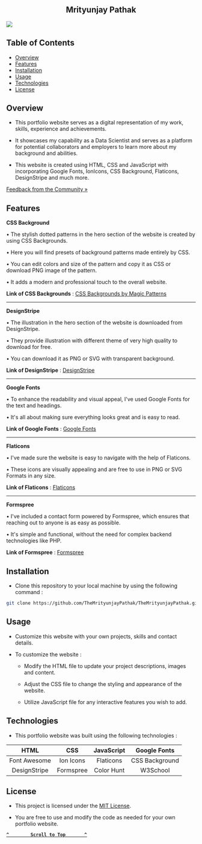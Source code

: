 <h2 id='portfolio' align='center'>Mrityunjay Pathak</h2>

<a href="https://themrityunjaypathak.github.io/"><img src="https://github.com/user-attachments/assets/df1fffd0-2342-493b-8ff1-e9fd034ea21c"></a>

## Table of Contents
- [Overview](#overview)
- [Features](#features)
- [Installation](#installation)
- [Usage](#usage)
- [Technologies](#technologies)
- [License](#license)

## Overview

- This portfolio website serves as a digital representation of my work, skills, experience and achievements.

- It showcases my capability as a Data Scientist and serves as a platform for potential collaborators and employers to learn more about my background and abilities.

- This website is created using HTML, CSS and JavaScript with incorporating Google Fonts, IonIcons, CSS Background, Flaticons, DesignStripe and much more.

[Feedback from the Community »](https://www.kaggle.com/discussions/accomplishments/520952)

## Features

**CSS Background**

• The stylish dotted patterns in the hero section of the website is created by using CSS Backgrounds.

• Here you will find presets of background patterns made entirely by CSS.

• You can edit colors and size of the pattern and copy it as CSS or download PNG image of the pattern.

• It adds a modern and professional touch to the overall website.

**Link of CSS Backgrounds** : [CSS Backgrounds by Magic Patterns](https://www.magicpattern.design/tools/css-backgrounds)

---

**DesignStripe**

• The illustration in the hero section of the website is downloaded from DesignStripe.

• They provide illustration with different theme of very high quality to download for free. 

• You can download it as PNG or SVG with transparent background.

**Link of DesignStripe** : [DesignStripe](https://designstripe.com/)

---

**Google Fonts**

• To enhance the readability and visual appeal, I've used Google Fonts for the text and headings.

• It's all about making sure everything looks great and is easy to read.

**Link of Google Fonts** : [Google Fonts](https://fonts.google.com/)

---

**Flaticons**

• I've made sure the website is easy to navigate with the help of Flaticons.

• These icons are visually appealing and are free to use in PNG or SVG Formats in any size.

**Link of Flaticons** : [Flaticons](https://www.flaticon.com/)

---

**Formspree**

• I've included a contact form powered by Formspree, which ensures that reaching out to anyone is as easy as possible.

• It's simple and functional, without the need for complex backend technologies like PHP.

**Link of Formspree** : [Formspree](https://formspree.io/)

## Installation

- Clone this repository to your local machine by using the following command :
```bash
git clone https://github.com/TheMrityunjayPathak/TheMrityunjayPathak.github.io.git
```

## Usage

- Customize this website with your own projects, skills and contact details.

- To customize the website :

   - Modify the HTML file to update your project descriptions, images and content.
  
   - Adjust the CSS file to change the styling and appearance of the website.
  
   - Utilize JavaScript file for any interactive features you wish to add.

## Technologies

- This portfolio website was built using the following technologies :

| HTML | CSS | JavaScript | Google Fonts |
| :---: | :---: | :---: | :---: |
| Font Awesome | Ion Icons | Flaticons | CSS Background |
| DesignStripe | Formspree | Color Hunt | W3School |

## License

- This project is licensed under the [MIT License](LICENSE).

- You are free to use and modify the code as needed for your own portfolio website.

<div align='left'>
  
**[`^        Scroll to Top       ^`](#portfolio)**

</div>

